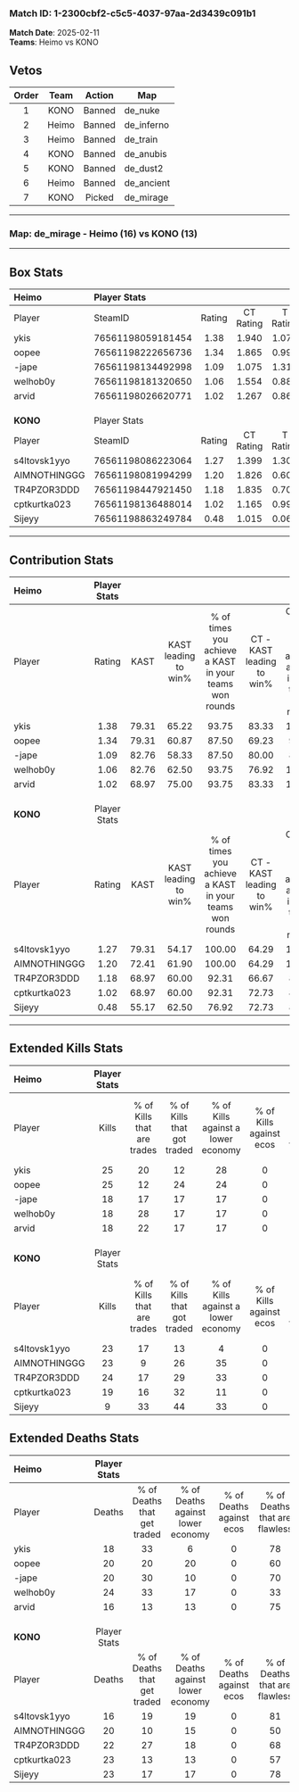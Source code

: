 ### Match ID: 1-2300cbf2-c5c5-4037-97aa-2d3439c091b1  
**Match Date**: 2025-02-11  
**Teams**: Heimo vs KONO  

## Vetos  

| Order | Team | Action | Map |
| :---: | :--: | :----: | --- |
| 1 | KONO | Banned | de_nuke |
| 2 | Heimo | Banned | de_inferno |
| 3 | Heimo | Banned | de_train |
| 4 | KONO | Banned | de_anubis |
| 5 | KONO | Banned | de_dust2 |
| 6 | Heimo | Banned | de_ancient |
| 7 | KONO | Picked | de_mirage |

---  

### **Map**: de_mirage - Heimo (16) vs KONO (13)  
---  

## Box Stats  

| **Heimo**    | Player Stats      |        |           |          |       |      |       |         |        |      |     |
| :- | :- | :-: | :-: | :-: | :-: | :-: | :-: | :-: | :-: | :-: | :-: |
| Player       | SteamID           | Rating | CT Rating | T Rating | KAST  | ADR  | Kills | Assists | Deaths | K/D  | HS% |
| ykis         | 76561198059181454 |  1.38  |   1.940   |  1.077   | 79.31 | 91.5 |  25   |    9    |   18   | 1.39 | 16  |
| oopee        | 76561198222656736 |  1.34  |   1.865   |  0.996   | 79.31 | 91.9 |  25   |    8    |   20   | 1.25 | 52  |
| -jape        | 76561198134492998 |  1.09  |   1.075   |  1.312   | 82.76 | 69.3 |  18   |    9    |   20   | 0.90 | 55  |
| welhob0y     | 76561198181320650 |  1.06  |   1.554   |  0.885   | 82.76 | 85.5 |  18   |    7    |   24   | 0.75 | 44  |
| arvid        | 76561198026620771 |  1.02  |   1.267   |  0.860   | 68.97 | 58.5 |  18   |    6    |   16   | 1.13 | 55  |
|              |                   |        |           |          |       |      |       |         |        |      |     |
|              |                   |        |           |          |       |      |       |         |        |      |     |
|              |                   |        |           |          |       |      |       |         |        |      |     |
| **KONO**     | Player Stats      |        |           |          |       |      |       |         |        |      |     |
| Player       | SteamID           | Rating | CT Rating | T Rating | KAST  | ADR  | Kills | Assists | Deaths | K/D  | HS% |
| s4ltovsk1yyo | 76561198086223064 |  1.27  |   1.399   |  1.307   | 79.31 | 72.4 |  23   |    3    |   16   | 1.44 | 43  |
| AIMNOTHINGGG | 76561198081994299 |  1.20  |   1.826   |  0.609   | 72.41 | 79.7 |  23   |   11    |   20   | 1.15 | 39  |
| TR4PZOR3DDD  | 76561198447921450 |  1.18  |   1.835   |  0.702   | 68.97 | 86.1 |  24   |    7    |   22   | 1.09 | 45  |
| cptkurtka023 | 76561198136488014 |  1.02  |   1.165   |  0.995   | 68.97 | 82.1 |  19   |   13    |   23   | 0.83 | 68  |
| Sijeyy       | 76561198863249784 |  0.48  |   1.015   |  0.063   | 55.17 | 46.1 |   9   |    7    |   23   | 0.39 | 33  |
---  

## Contribution Stats  

| **Heimo**    | Player Stats |       |                      |                                                        |                           |                                                             |                          |                                                            |
| :- | :-: | :-: | :-: | :-: | :-: | :-: | :-: | :-: |
| Player       |    Rating    | KAST  | KAST leading to win% | % of times you achieve a KAST in your teams won rounds | CT - KAST leading to win% | CT - % of times you achieve a KAST in your teams won rounds | T - KAST leading to win% | T - % of times you achieve a KAST in your teams won rounds |
| ykis         |     1.38     | 79.31 |        65.22         |                         93.75                          |           83.33           |                           100.00                            |          45.45           |                           83.33                            |
| oopee        |     1.34     | 79.31 |        60.87         |                         87.50                          |           69.23           |                            90.00                            |          50.00           |                           83.33                            |
| -jape        |     1.09     | 82.76 |        58.33         |                         87.50                          |           80.00           |                            80.00                            |          42.86           |                           100.00                           |
| welhob0y     |     1.06     | 82.76 |        62.50         |                         93.75                          |           76.92           |                           100.00                            |          45.45           |                           83.33                            |
| arvid        |     1.02     | 68.97 |        75.00         |                         93.75                          |           83.33           |                           100.00                            |          62.50           |                           83.33                            |
|              |              |       |                      |                                                        |                           |                                                             |                          |                                                            |
|              |              |       |                      |                                                        |                           |                                                             |                          |                                                            |
|              |              |       |                      |                                                        |                           |                                                             |                          |                                                            |
| **KONO**     | Player Stats |       |                      |                                                        |                           |                                                             |                          |                                                            |
| Player       |    Rating    | KAST  | KAST leading to win% | % of times you achieve a KAST in your teams won rounds | CT - KAST leading to win% | CT - % of times you achieve a KAST in your teams won rounds | T - KAST leading to win% | T - % of times you achieve a KAST in your teams won rounds |
| s4ltovsk1yyo |     1.27     | 79.31 |        54.17         |                         100.00                         |           64.29           |                           100.00                            |          40.00           |                           100.00                           |
| AIMNOTHINGGG |     1.20     | 72.41 |        61.90         |                         100.00                         |           64.29           |                           100.00                            |          57.14           |                           100.00                           |
| TR4PZOR3DDD  |     1.18     | 68.97 |        60.00         |                         92.31                          |           66.67           |                            88.89                            |          50.00           |                           100.00                           |
| cptkurtka023 |     1.02     | 68.97 |        60.00         |                         92.31                          |           72.73           |                            88.89                            |          44.44           |                           100.00                           |
| Sijeyy       |     0.48     | 55.17 |        62.50         |                         76.92                          |           72.73           |                            88.89                            |          40.00           |                           50.00                            |
---  

## Extended Kills Stats  

| **Heimo**    | Player Stats |                            |                            |                                    |                         |                              |                                 |                                       |                    |           |
| :- | :-: | :-: | :-: | :-: | :-: | :-: | :-: | :-: | :-: | :-: |
| Player       |    Kills     | % of Kills that are trades | % of Kills that got traded | % of Kills against a lower economy | % of Kills against ecos | % of Kills that are flawless | % of Kills that are close duels | % of Kills that are assisted by flash | Pistol Round Kills | AWP Kills |
| ykis         |      25      |             20             |             12             |                 28                 |            0            |              72              |                8                |                   8                   |         18         |     0     |
| oopee        |      25      |             12             |             24             |                 24                 |            0            |              52              |                4                |                  12                   |         0          |     0     |
| -jape        |      18      |             17             |             17             |                 17                 |            0            |              78              |                6                |                  11                   |         0          |     0     |
| welhob0y     |      18      |             28             |             17             |                 17                 |            0            |              67              |                0                |                  11                   |         0          |     3     |
| arvid        |      18      |             22             |             17             |                 17                 |            0            |              67              |               11                |                   0                   |         0          |     0     |
|              |              |                            |                            |                                    |                         |                              |                                 |                                       |                    |           |
|              |              |                            |                            |                                    |                         |                              |                                 |                                       |                    |           |
|              |              |                            |                            |                                    |                         |                              |                                 |                                       |                    |           |
| **KONO**     | Player Stats |                            |                            |                                    |                         |                              |                                 |                                       |                    |           |
| Player       |    Kills     | % of Kills that are trades | % of Kills that got traded | % of Kills against a lower economy | % of Kills against ecos | % of Kills that are flawless | % of Kills that are close duels | % of Kills that are assisted by flash | Pistol Round Kills | AWP Kills |
| s4ltovsk1yyo |      23      |             17             |             13             |                 4                  |            0            |              61              |               13                |                   9                   |         13         |     1     |
| AIMNOTHINGGG |      23      |             9              |             26             |                 35                 |            0            |              52              |                9                |                   0                   |         1          |     1     |
| TR4PZOR3DDD  |      24      |             17             |             29             |                 33                 |            0            |              54              |               13                |                  17                   |         0          |     5     |
| cptkurtka023 |      19      |             16             |             32             |                 11                 |            0            |              74              |                0                |                  11                   |         0          |     2     |
| Sijeyy       |      9       |             33             |             44             |                 33                 |            0            |              78              |                0                |                   0                   |         0          |     0     |
## Extended Deaths Stats  

| **Heimo**    | Player Stats |                             |                                   |                          |                               |                            |                           |               |
| :- | :-: | :-: | :-: | :-: | :-: | :-: | :-: | :-: |
| Player       |    Deaths    | % of Deaths that get traded | % of Deaths against lower economy | % of Deaths against ecos | % of Deaths that are flawless | % of Deaths that are close | % of Deaths while blinded | Deaths to AWP |
| ykis         |      18      |             33              |                 6                 |            0             |              78               |             17             |            17             |       3       |
| oopee        |      20      |             20              |                20                 |            0             |              60               |             10             |            15             |       3       |
| -jape        |      20      |             30              |                10                 |            0             |              70               |             0              |             5             |       3       |
| welhob0y     |      24      |             33              |                17                 |            0             |              33               |             8              |             4             |       3       |
| arvid        |      16      |             13              |                13                 |            0             |              75               |             6              |             0             |       2       |
|              |              |                             |                                   |                          |                               |                            |                           |               |
|              |              |                             |                                   |                          |                               |                            |                           |               |
|              |              |                             |                                   |                          |                               |                            |                           |               |
| **KONO**     | Player Stats |                             |                                   |                          |                               |                            |                           |               |
| Player       |    Deaths    | % of Deaths that get traded | % of Deaths against lower economy | % of Deaths against ecos | % of Deaths that are flawless | % of Deaths that are close | % of Deaths while blinded | Deaths to AWP |
| s4ltovsk1yyo |      16      |             19              |                19                 |            0             |              81               |             19             |            13             |       2       |
| AIMNOTHINGGG |      20      |             10              |                15                 |            0             |              50               |             10             |             5             |       5       |
| TR4PZOR3DDD  |      22      |             27              |                18                 |            0             |              68               |             5              |             9             |       1       |
| cptkurtka023 |      23      |             13              |                13                 |            0             |              57               |             0              |             9             |       7       |
| Sijeyy       |      23      |             17              |                17                 |            0             |              78               |             0              |             9             |       3       |
